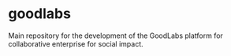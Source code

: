 # goodlabs
Main repository for the development of the GoodLabs platform for collaborative enterprise for social impact.
